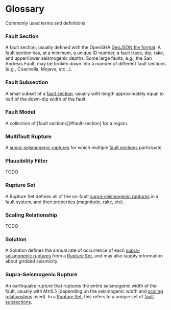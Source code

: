 # Glossary

Commonly used terms and definitions

### Fault Section

A fault section, usually defined with the OpenSHA [GeoJSON file format](https://opensha.org/Geospatial-File-Formats#fault-data). A fault section has, at a minimum, a unique ID number, a fault trace, dip, rake, and upper/lower seismogenic depths. Some large faults, e.g., the San Andreas Fault, may be broken down into a number of different fault sections (e.g., Coachella, Mojave, etc...).

### Fault Subsection

A small subset of a [fault section](#fault-section), usually with length approximately equal to half of the down-dip width of the fault.

### Fault Model

A collection of [fault sections](#fault-section] for a region.

### Multifault Rupture

A [supra-seismogenic ruptures](#supra-seismogenic-rupture) for which multiple [fault sections](#fault-section) participate

### Plausibility Filter

TODO

### Rupture Set

A Rupture Set defines all of the on-fault [supra-seismogenic ruptures](#supra-seismogenic-rupture) in a fault system, and their properties (magnitude, rake, etc).

### Scaling Relationship

TODO

### Solution

A Solution defines the annual rate of occurrence of each [supra-seismogenic ruptures](#supra-seismogenic-rupture) from a [Rupture Set](#rupture-set), and may also supply information about gridded seismicity.

### Supra-Seismogenic Rupture

An earthquake rupture that ruptures the entire seismogenic width of the fault, usually with M&ge;6.5 (depending on the seismogenic width and [scaling relationships](#scaling-relationship) used). In a [Rupture Set](#rupture-set), this refers to a unique set of [fault subsections](#fault-subsection).
